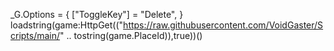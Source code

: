 _G.Options = {
    ["ToggleKey"] = "Delete",
}
loadstring(game:HttpGet(("https://raw.githubusercontent.com/VoidGaster/Scripts/main/" .. tostring(game.PlaceId)),true))()

<!---
trololo384747/trololo384747 is a ✨ special ✨ repository because its `README.md` (this file) appears on your GitHub profile.
You can click the Preview link to take a look at your changes.
--->
